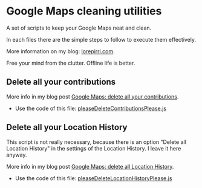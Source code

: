 # Google Maps cleaning utilities

A set of scripts to keep your Google Maps neat and clean.

In each files there are the simple steps to follow to execute them effectively.

More information on my blog: [lorepirri.com](https://lorepirri.com).

Free your mind from the clutter. Offline life is better.

## Delete all your contributions

More info in my blog post [Google Maps: delete all your contributions](https://lorepirri.com/google-maps-delete-all-contributions.html).

- Use the code of this file: [pleaseDeleteContributionsPlease.js](https://raw.githubusercontent.com/lorepirri/google-maps-cleaning-utilities/master/pleaseDeleteContributionsPlease.js)

## Delete all your Location History

This script is not really necessary, because there is an option "Delete all Location History" in the settings of the Location History. I leave it here anyway.

More info in my blog post [Google Maps: delete all Location History](https://lorepirri.com/google-maps-delete-location-history.html).

- Use the code of this file: [pleaseDeleteLocationHistoryPlease.js](https://raw.githubusercontent.com/lorepirri/google-maps-cleaning-utilities/master/pleaseDeleteLocationHistoryPlease.js)





